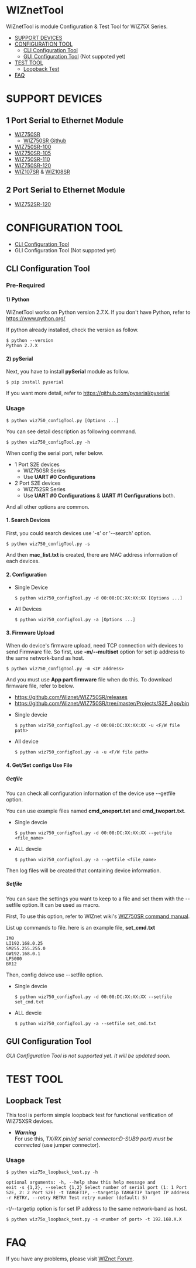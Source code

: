 WIZnetTool
===========

WIZnetTool is module Configuration & Test Tool for WIZ75X Series.

- [SUPPORT DEVICES](#support-devices)
- [CONFIGURATION TOOL](#configuration-tool)
  - [CLI Configuration Tool](#cli-configuration-tool)
  - [GUI Configuration Tool](#gui-configuration-tool) (Not suppoted yet)
- [TEST TOOL](#test-tool)
  - [Loopback Test](#loopback-test)
- [FAQ](#faq)


# SUPPORT DEVICES
## 1 Port Serial to Ethernet Module
- [WIZ750SR](http://wizwiki.net/wiki/doku.php?id=products:wiz750sr:start)
  - [WIZ750SR Github](https://github.com/Wiznet/WIZ750SR)
- [WIZ750SR-100](http://wizwiki.net/wiki/doku.php?id=products:wiz750sr-100:start)
- [WIZ750SR-105](http://wizwiki.net/wiki/doku.php?id=products:wiz750sr-105:start)
- [WIZ750SR-110](http://wizwiki.net/wiki/doku.php?id=products:wiz750sr-110:start)
- [WIZ750SR-120](http://wizwiki.net/wiki/doku.php?id=products:wiz750sr-120:start)
- [WIZ107SR](http://www.wiznet.io/product-item/wiz107sr/) & [WIZ108SR](http://www.wiznet.io/product-item/wiz108sr/)

## 2 Port Serial to Ethernet Module
- [WIZ752SR-120](https://wizwiki.net/wiki/doku.php?id=products:s2e_module:wiz752sr-120:start)

# CONFIGURATION TOOL
- [CLI Configuration Tool](#cli-configuration-tool)
- GLI Configuration Tool (Not suppoted yet)
<!-- - [GUI Configuration Tool](#GUI-Configuration-Tool) -->


## CLI Configuration Tool

### Pre-Required
#### 1) Python

WIZnetTool works on Python version 2.7.X. 
If you don't have Python, refer to https://www.python.org/

If python already installed, check the version as follow.

    $ python --version
    Python 2.7.X

#### 2) pySerial
Next, you have to install **pySerial** module as follow.

    $ pip install pyserial
If you want more detail, refer to https://github.com/pyserial/pyserial

### Usage
    $ python wiz750_configTool.py [Options ...]
You can see detail description as following command.

    $ python wiz750_configTool.py -h

When config the serial port, refer below.

- 1 Port S2E devices
    - WIZ750SR Series
    - Use **UART #0 Configurations**
- 2 Port S2E devices
    - WIZ752SR Series
    - Use **UART #0 Configurations** & **UART #1 Configurations** both.

And all other options are common.

#### 1. Search Devices
First, you could search devices use '-s' or '--search' option. 

    $ python wiz750_configTool.py -s
And then **mac_list.txt** is created, there are MAC address information of each devices.

#### 2. Configuration
* Single Device

      $ python wiz750_configTool.py -d 00:08:DC:XX:XX:XX [Options ...]

* All Devices

      $ python wiz750_configTool.py -a [Options ...]

#### 3. Firmware Upload
When do device's firmware upload, need TCP connection with devices to send Firmware file. 
So first, use **-m/--multiset** option for set ip address to the same network-band as host.

    $ python wiz750_configTool.py -m <IP address>

And you must use **App part firmware** file when do this. To download firmware file, refer to below.

- https://github.com/Wiznet/WIZ750SR/releases
- https://github.com/Wiznet/WIZ750SR/tree/master/Projects/S2E_App/bin

* Single devcie

      $ python wiz750_configTool.py -d 00:08:DC:XX:XX:XX -u <F/W file path>

* All device

      $ python wiz750_configTool.py -a -u <F/W file path>

#### 4. Get/Set configs Use File

##### Getfile
You can check all configuration information of the device use --getfile option.

You can use example files named **cmd_oneport.txt** and **cmd_twoport.txt**.

* Single devcie

      $ python wiz750_configTool.py -d 00:08:DC:XX:XX:XX --getfile <file_name>

* ALL devcie

      $ python wiz750_configTool.py -a --getfile <file_name>

Then log files will be created that containing device information.

##### Setfile
You can save the settings you want to keep to a file and set them with the --setfile option. It can be used as macro.

First, To use this option, refer to WIZnet wiki's [WIZ750SR command manual](http://wizwiki.net/wiki/doku.php?id=products:wiz750sr:commandmanual:start).

List up commands to file. here is an example file, **set_cmd.txt**
<pre><code>IM0
LI192.168.0.25
SM255.255.255.0
GW192.168.0.1
LP5000
BR12</pre></code>

Then, config deivce use --setfile option.

* Single devcie

      $ python wiz750_configTool.py -d 00:08:DC:XX:XX:XX --setfile set_cmd.txt

* ALL devcie

      $ python wiz750_configTool.py -a --setfile set_cmd.txt


    
## GUI Configuration Tool
_GUI Configuration Tool is not supported yet. It will be updated soon._

# TEST TOOL
## Loopback Test
This tool is perform simple loopback test for functional verification of WIZ75XSR devices.

- ***Warning***  
    For use this, *TX/RX pin(of serial connector:D-SUB9 port) must be connected* (use jumper connector).

### Usage
    $ python wiz75x_loopback_test.py -h
<code><pre>optional arguments:
  -h, --help                         show this help message and exit
  -s {1,2}, --select {1,2}           Select number of serial port (1: 1 Port S2E, 2: 2 Port S2E)
  -t TARGETIP, --targetip TARGETIP   Target IP address
  -r RETRY, --retry RETRY            Test retry number (default: 5)</code></pre>

-t/--targetip option is for set IP address to the same network-band as host.

    $ python wiz75x_loopback_test.py -s <number of port> -t 192.168.X.X

<!-- ## Auto Test Tool -->

# FAQ
If you have any problems, please visit [WIZnet Forum](https://forum.wiznet.io/).
